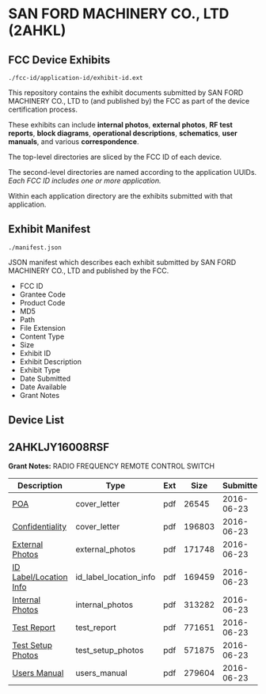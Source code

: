 # SAN FORD MACHINERY CO., LTD (2AHKL)
## FCC Device Exhibits

```
./fcc-id/application-id/exhibit-id.ext
```

This repository contains the exhibit documents submitted by SAN FORD MACHINERY CO., LTD to (and published by) the FCC as part of the device certification process.

These exhibits can include **internal photos**, **external photos**, **RF test reports**, **block diagrams**, **operational descriptions**, **schematics**, **user manuals**, and various **correspondence**.

The top-level directories are sliced by the FCC ID of each device.

The second-level directories are named according to the application UUIDs. *Each FCC ID includes one or more application.*

Within each application directory are the exhibits submitted with that application. 

## Exhibit Manifest

```
./manifest.json
```

JSON manifest which describes each exhibit submitted by SAN FORD MACHINERY CO., LTD and published by the FCC.

- FCC ID
- Grantee Code
- Product Code
- MD5
- Path
- File Extension
- Content Type
- Size
- Exhibit ID
- Exhibit Description
- Exhibit Type
- Date Submitted
- Date Available
- Grant Notes

## Device List
## 2AHKLJY16008RSF
**Grant Notes:** RADIO FREQUENCY REMOTE CONTROL SWITCH

| Description | Type | Ext | Size | Submitted | Available |
| ----------- | ---- | --- | ---- | --------- | --------- |
| [POA](2AHKLJY16008RSF/1dbe031dcf372136befe2442c4b2f337/3037908.pdf) | cover_letter | pdf | 26545 | 2016-06-23 | 2016-06-24 |
| [Confidentiality](2AHKLJY16008RSF/1dbe031dcf372136befe2442c4b2f337/3037909.pdf) | cover_letter | pdf | 196803 | 2016-06-23 | 2016-06-24 |
| [External Photos](2AHKLJY16008RSF/1dbe031dcf372136befe2442c4b2f337/3037903.pdf) | external_photos | pdf | 171748 | 2016-06-23 | 2016-06-24 |
| [ID Label/Location Info](2AHKLJY16008RSF/1dbe031dcf372136befe2442c4b2f337/3037905.pdf) | id_label_location_info | pdf | 169459 | 2016-06-23 | 2016-06-24 |
| [Internal Photos](2AHKLJY16008RSF/1dbe031dcf372136befe2442c4b2f337/3037904.pdf) | internal_photos | pdf | 313282 | 2016-06-23 | 2016-06-24 |
| [Test Report](2AHKLJY16008RSF/1dbe031dcf372136befe2442c4b2f337/3037910.pdf) | test_report | pdf | 771651 | 2016-06-23 | 2016-06-24 |
| [Test Setup Photos](2AHKLJY16008RSF/1dbe031dcf372136befe2442c4b2f337/3037907.pdf) | test_setup_photos | pdf | 571875 | 2016-06-23 | 2016-06-24 |
| [Users Manual](2AHKLJY16008RSF/1dbe031dcf372136befe2442c4b2f337/3037906.pdf) | users_manual | pdf | 279604 | 2016-06-23 | 2016-06-24 |
